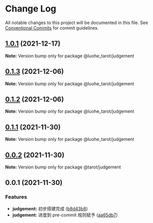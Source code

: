 # Change Log

All notable changes to this project will be documented in this file.
See [Conventional Commits](https://conventionalcommits.org) for commit guidelines.

## [1.0.1](https://github.com/luoheqp/tarot/compare/v0.1.3...v1.0.1) (2021-12-17)

**Note:** Version bump only for package @luohe_tarot/judgement






## [0.1.3](https://github.com/luoheqp/tarot/compare/v0.1.2...v0.1.3) (2021-12-06)

**Note:** Version bump only for package @luohe_tarot/judgement

## [0.1.2](https://github.com/luoheqp/tarot/compare/v0.1.1...v0.1.2) (2021-12-06)

**Note:** Version bump only for package @luohe_tarot/judgement

## [0.1.1](https://github.com/luoheqp/tarot/compare/v0.0.2...v0.1.1) (2021-11-30)

**Note:** Version bump only for package @luohe_tarot/judgement

## [0.0.2](https://github.com/luoheqp/tarot/compare/v0.0.1...v0.0.2) (2021-11-30)

**Note:** Version bump only for package @tarot/judgement

## 0.0.1 (2021-11-30)

### Features

- **judgement:** 初步搭建完成 ([b8d43b8](https://github.com/luoheqp/tarot/commit/b8d43b851f40a53233af5a01e2c28ecdd82a0453))
- **judgement:** 进度到 pre-commit 规则赋予 ([aa65db7](https://github.com/luoheqp/tarot/commit/aa65db71345e2d69e0e729810165a1d85d942d4e))
